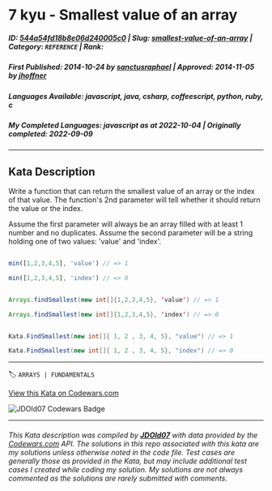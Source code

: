 # 7 kyu - Smallest value of an array

##### **ID**: [544a54fd18b8e06d240005c0](https://www.codewars.com/kata/544a54fd18b8e06d240005c0) | **Slug**: [smallest-value-of-an-array](https://www.codewars.com/kata/544a54fd18b8e06d240005c0) | **Category**: `REFERENCE` | **Rank**: <span style="color:white">7 kyu</span>

##### **First Published**: 2014-10-24 ***by*** [sanctusraphael](https://www.codewars.com/users/sanctusraphael) | **Approved**: 2014-11-05 ***by*** [jhoffner](https://www.codewars.com/users/jhoffner)

##### **Languages Available**: javascript, java, csharp, coffeescript, python, ruby, c

##### **My Completed Languages**: javascript ***as at*** 2022-10-04 | **Originally completed**: 2022-09-09

---

## Kata Description


Write a function that can return the smallest value of an array or the index of that value. The function's 2nd parameter will tell whether it should return the value or the index.



Assume the first parameter will always be an array filled with at least 1 number and no duplicates. Assume the second parameter will be a string holding one of two values: 'value' and 'index'.



```javascript

min([1,2,3,4,5], 'value') // => 1

min([1,2,3,4,5], 'index') // => 0

```



```java

Arrays.findSmallest(new int[]{1,2,3,4,5}, 'value') // => 1

Arrays.findSmallest(new int[]{1,2,3,4,5}, 'index') // => 0

```



```C#

Kata.FindSmallest(new int[]{ 1, 2 , 3, 4, 5}, "value") // => 1

Kata.FindSmallest(new int[]{ 1, 2 , 3, 4, 5}, "index") // => 0

```

---


🏷 `ARRAYS | FUNDAMENTALS`


[View this Kata on Codewars.com](https://www.codewars.com/kata/544a54fd18b8e06d240005c0)

![](https://www.codewars.com/users/jdold07/badges/large "JDOld07 Codewars Badge")

---

###### *This Kata description was compiled by [**JDOld07**](https://tpstech.dev) with data provided by the [Codewars.com](https://www.codewars.com) API.  The solutions in this repo associated with this kata are my solutions unless otherwise noted in the code file.  Test cases are generally those as provided in the Kata, but may include additional test cases I created while coding my solution.  My solutions are not always commented as the solutions are rarely submitted with comments.*
